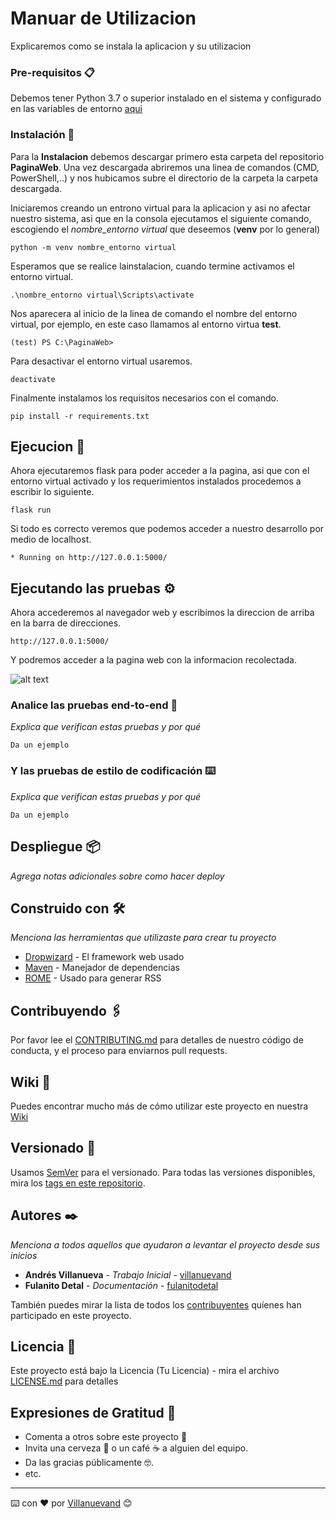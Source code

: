 # Manuar de Utilizacion

Explicaremos como se instala la aplicacion y su utilizacion


### Pre-requisitos 📋

Debemos tener Python 3.7 o superior instalado en el sistema y configurado en las variables de entorno [aqui](https://tutorial.djangogirls.org/es/python_installation/)

### Instalación 🔧

Para la **Instalacion** debemos descargar primero esta carpeta del repositorio **PaginaWeb**. Una vez descargada abriremos una linea de comandos (CMD, PowerShell,..) y nos hubicamos subre el directorio de la carpeta la carpeta descargada.

Iniciaremos creando un entrono virtual para la aplicacion y asi no afectar nuestro sistema, asi que en la consola ejecutamos el siguiente comando, escogiendo el _nombre_entorno virtual_ que deseemos (**venv** por lo general)

```
python -m venv nombre_entorno virtual
```

Esperamos que se realice lainstalacion, cuando termine activamos el entorno virtual.

```
.\nombre_entorno virtual\Scripts\activate
```

Nos aparecera al inicio de la linea de comando el nombre del entorno virtual, por ejemplo, en este caso llamamos al entorno virtua **test**.

```
(test) PS C:\PaginaWeb> 
```

Para desactivar el entorno virtual usaremos.

```
deactivate
```

Finalmente instalamos los requisitos necesarios con el comando.

```
pip install -r requirements.txt
```

## Ejecucion 🚀

Ahora ejecutaremos flask para poder acceder a la pagina, asi que con el entorno virtual activado y los requerimientos instalados procedemos a escribir lo siguiente.

```
flask run 
```

Si todo es correcto veremos que podemos acceder a nuestro desarrollo por medio de localhost.

```
* Running on http://127.0.0.1:5000/
```

## Ejecutando las pruebas ⚙️

Ahora accederemos al navegador web y escribimos la direccion de arriba en la barra de direcciones.

```
http://127.0.0.1:5000/
```

Y podremos acceder a la pagina web con la informacion recolectada.

![alt text](http://url/to/img.png)

### Analice las pruebas end-to-end 🔩

_Explica que verifican estas pruebas y por qué_

```
Da un ejemplo
```

### Y las pruebas de estilo de codificación ⌨️

_Explica que verifican estas pruebas y por qué_

```
Da un ejemplo
```

## Despliegue 📦

_Agrega notas adicionales sobre como hacer deploy_

## Construido con 🛠️

_Menciona las herramientas que utilizaste para crear tu proyecto_

* [Dropwizard](http://www.dropwizard.io/1.0.2/docs/) - El framework web usado
* [Maven](https://maven.apache.org/) - Manejador de dependencias
* [ROME](https://rometools.github.io/rome/) - Usado para generar RSS

## Contribuyendo 🖇️

Por favor lee el [CONTRIBUTING.md](https://gist.github.com/villanuevand/xxxxxx) para detalles de nuestro código de conducta, y el proceso para enviarnos pull requests.

## Wiki 📖

Puedes encontrar mucho más de cómo utilizar este proyecto en nuestra [Wiki](https://github.com/tu/proyecto/wiki)

## Versionado 📌

Usamos [SemVer](http://semver.org/) para el versionado. Para todas las versiones disponibles, mira los [tags en este repositorio](https://github.com/tu/proyecto/tags).

## Autores ✒️

_Menciona a todos aquellos que ayudaron a levantar el proyecto desde sus inicios_

* **Andrés Villanueva** - *Trabajo Inicial* - [villanuevand](https://github.com/villanuevand)
* **Fulanito Detal** - *Documentación* - [fulanitodetal](#fulanito-de-tal)

También puedes mirar la lista de todos los [contribuyentes](https://github.com/your/project/contributors) quíenes han participado en este proyecto. 

## Licencia 📄

Este proyecto está bajo la Licencia (Tu Licencia) - mira el archivo [LICENSE.md](LICENSE.md) para detalles

## Expresiones de Gratitud 🎁

* Comenta a otros sobre este proyecto 📢
* Invita una cerveza 🍺 o un café ☕ a alguien del equipo. 
* Da las gracias públicamente 🤓.
* etc.



---
⌨️ con ❤️ por [Villanuevand](https://github.com/Villanuevand) 😊
